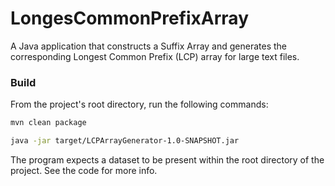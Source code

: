 LongesCommonPrefixArray
===
A Java application that constructs a Suffix Array and generates the corresponding Longest Common Prefix (LCP) array for
large text files.

### Build
From the project's root directory, run the following commands:
```sh
mvn clean package
```
```sh
java -jar target/LCPArrayGenerator-1.0-SNAPSHOT.jar
```
The program expects a dataset to be present within the root directory of the project. See the code for more info.
